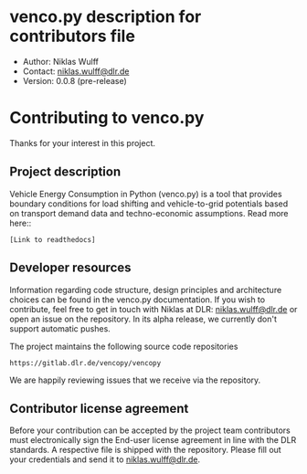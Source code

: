 # venco.py description for contributors file

- Author: Niklas Wulff
- Contact: niklas.wulff@dlr.de
- Version: 0.0.8 (pre-release)

# Contributing to venco.py

Thanks for your interest in this project.

## Project description

Vehicle Energy Consumption in Python (venco.py) is a tool that provides boundary conditions for load shifting and vehicle-to-grid potentials based on transport demand data and techno-economic assumptions. Read more here::

    [Link to readthedocs]

## Developer resources

Information regarding code structure, design principles and architecture choices can be found in the venco.py documentation. If you wish to contribute, feel free to get in touch with Niklas at DLR: niklas.wulff@dlr.de or open an issue on the repository. In its alpha release, we currently don't support automatic pushes.

The project maintains the following source code repositories

    https://gitlab.dlr.de/vencopy/vencopy

We are happily reviewing issues that we receive via the repository.

## Contributor license agreement

Before your contribution can be accepted by the project team contributors must electronically sign the End-user license agreement in line with the DLR standards. A respective file is shipped with the repository. Please fill out your credentials and send it to niklas.wulff@dlr.de.
